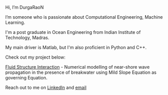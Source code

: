 Hi, I’m DurgaRaoN

  I’m someone who is passionate about Computational Engineering, Machine Learning.

  I'm a post graduate in Ocean Engineering from Indian Institute of Technology, Madras. 
  
  My main driver is Matlab, but I'm also proficient in Python and C++.
  
  Check out my project below:
  
  [Fluid Structure Interaction](https://github.com/raodnik/Term-paper-OE5450) - Numerical modelling of near-shore wave propagation in the presence of breakwater using Mild Slope Equation as governing Equation.
  
  Reach out to me on [LinkedIn](https://www.linkedin.com/in/durga-rao-nadikoppula-372349114/) and [email](durgarao3d3@gmail.com)
